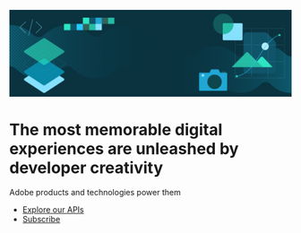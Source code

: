 
[//]: # (Copied from https://github.com/adobe/aio-theme?tab=readme-ov-file#hero-block)

<Hero slots="image, heading, text, buttons" variant="fullwidth" background="rgb(51, 51, 51)" />

![IO banner](./hero.png)

# The most memorable digital experiences are unleashed by developer creativity

Adobe products and technologies power them

* [Explore our APIs](https://adobe.io)
* [Subscribe](https://adobe.io)